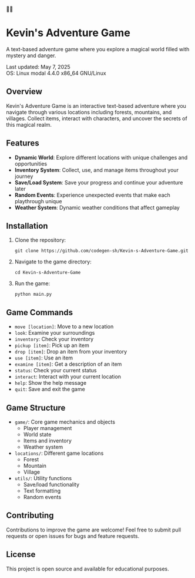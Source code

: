 🌈🌈
# Kevin's Adventure Game

A text-based adventure game where you explore a magical world filled with mystery and danger.

Last updated: May 7, 2025  
OS: Linux modal 4.4.0 x86_64 GNU/Linux

## Overview

Kevin's Adventure Game is an interactive text-based adventure where you navigate through various locations including forests, mountains, and villages. Collect items, interact with characters, and uncover the secrets of this magical realm.

## Features

- **Dynamic World**: Explore different locations with unique challenges and opportunities
- **Inventory System**: Collect, use, and manage items throughout your journey
- **Save/Load System**: Save your progress and continue your adventure later
- **Random Events**: Experience unexpected events that make each playthrough unique
- **Weather System**: Dynamic weather conditions that affect gameplay

## Installation

1. Clone the repository:
   ```
   git clone https://github.com/codegen-sh/Kevin-s-Adventure-Game.git
   ```

2. Navigate to the game directory:
   ```
   cd Kevin-s-Adventure-Game
   ```

3. Run the game:
   ```
   python main.py
   ```

## Game Commands

- `move [location]`: Move to a new location
- `look`: Examine your surroundings
- `inventory`: Check your inventory
- `pickup [item]`: Pick up an item
- `drop [item]`: Drop an item from your inventory
- `use [item]`: Use an item
- `examine [item]`: Get a description of an item
- `status`: Check your current status
- `interact`: Interact with your current location
- `help`: Show the help message
- `quit`: Save and exit the game

## Game Structure

- `game/`: Core game mechanics and objects
  - Player management
  - World state
  - Items and inventory
  - Weather system
- `locations/`: Different game locations
  - Forest
  - Mountain
  - Village
- `utils/`: Utility functions
  - Save/load functionality
  - Text formatting
  - Random events

## Contributing

Contributions to improve the game are welcome! Feel free to submit pull requests or open issues for bugs and feature requests.

## License

This project is open source and available for educational purposes.

